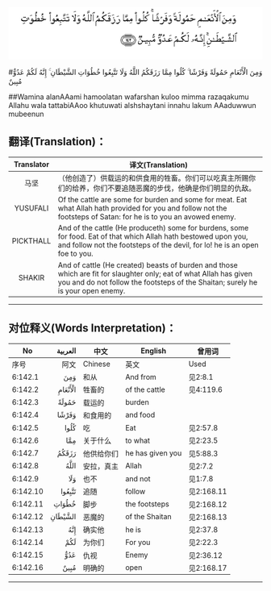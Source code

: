 ![006:142](images/006_142.gif)

#وَمِنَ الْأَنْعَامِ حَمُولَةً وَفَرْشًا ۚ كُلُوا مِمَّا رَزَقَكُمُ اللَّهُ وَلَا تَتَّبِعُوا خُطُوَاتِ الشَّيْطَانِ ۚ إِنَّهُ لَكُمْ عَدُوٌّ مُبِينٌ

##Wamina alanAAami hamoolatan wafarshan kuloo mimma razaqakumu Allahu wala tattabiAAoo khutuwati alshshaytani innahu lakum AAaduwwun mubeenun 

## 翻译(Translation)：

| Translator | 译文(Translation)                                            |
| :--------: | ------------------------------------------------------------ |
|    马坚    | （他创造了）供载运的和供食用的牲畜。你们可以吃真主所赐你们的给养，你们不要追随恶魔的步伐，他确是你们明显的仇敌。 |
|  YUSUFALI  | Of the cattle are some for burden and some for meat. Eat what Allah hath provided for you and follow not the footsteps of Satan: for he is to you an avowed enemy. |
| PICKTHALL  | And of the cattle (He produceth) some for burdens, some for food. Eat of that which Allah hath bestowed upon you, and follow not the footsteps of the devil, for lo! he is an open foe to you. |
|   SHAKIR   | And of cattle (He created) beasts of burden and those which are fit for slaughter only; eat of what Allah has given you and do not follow the footsteps of the Shaitan; surely he is your open enemy. |

---

## 对位释义(Words Interpretation)：

| No   | العربية | 中文    | English | 曾用词 |
| ---- | ------: | ------- | ------- | ------ |
| 序号 |    阿文 | Chinese | 英文    | Used   |
| 6:142.1  | وَمِنَ     | 和从       | And from         | 见2:8.1    |
| 6:142.2  | الْأَنْعَامِ | 牲畜的     | of the cattle    | 见4:119.6  |
| 6:142.3  | حَمُولَةً   | 载运的     | burden           |            |
| 6:142.4  | وَفَرْشًا   | 和食用的   | and food         |            |
| 6:142.5  | كُلُوا    | 吃         | Eat              | 见2:57.8   |
| 6:142.6  | مِمَّا     | 关于什么   | to what          | 见2:23.5   |
| 6:142.7  | رَزَقَكُمُ   | 他供给你们 | he has given you | 见5:88.3   |
| 6:142.8  | اللَّهُ    | 安拉，真主 | Allah            | 见2:7.2    |
| 6:142.9  | وَلَا     | 也不       | and not          | 见1:7.8    |
| 6:142.10 | تَتَّبِعُوا  | 追随       | follow           | 见2:168.11 |
| 6:142.11 | خُطُوَاتِ   | 脚步       | the footsteps    | 见2:168.12 |
| 6:142.12 | الشَّيْطَانِ | 恶魔的     | of the Shaitan   | 见2:168.13 |
| 6:142.13 | إِنَّهُ     | 确实他     | he is            | 见2:37.8   |
| 6:142.14 | لَكُمْ     | 为你们     | For you          | 见2:22.3   |
| 6:142.15 | عَدُوٌّ     | 仇视       | Enemy            | 见2:36.12  |
| 6:142.16 | مُبِينٌ    | 明确的     | open             | 见2:168.17 |

---
